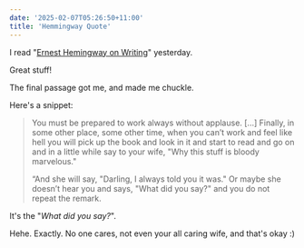 ```yaml
---
date: '2025-02-07T05:26:50+11:00'
title: 'Hemmingway Quote'
---
```


I read "[Ernest Hemingway on Writing](https://www.goodreads.com/book/show/19761213-ernest-hemingway-on-writing)" yesterday.

Great stuff!

The final passage got me, and made me chuckle.

Here's a snippet:


> You must be prepared to work always without applause.
> [...]
> Finally, in some other place, some other time, when you can’t work and feel like hell you will pick up the book and look in it and start to read and go on and in a little while say to your wife, "Why this stuff is bloody marvelous."
>
> “And she will say, "Darling, I always told you it was." Or maybe she doesn’t hear you and says, "What did you say?" and you do not repeat the remark.

It's the "_What did you say?_".

Hehe. Exactly. No one cares, not even your all caring wife, and that's okay :)